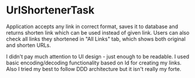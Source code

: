 # UrlShortenerTask
Application accepts any link in correct format, saves it to database and returns shorten link which can be used instead of given link.
Users can also check all links they shortened in "All Links" tab, which shows both original and shorten URLs.

I didn't pay much attention to UI design - just enough to be readable.
I used basic encoding/decoding functionality based on Id for creating my links.
Also I tried my best to follow DDD architecture but it isn't really my forte.
